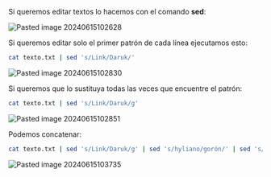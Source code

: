 Si queremos editar textos lo hacemos con el comando **sed**:

![Pasted image 20240615102628](https://github.com/user-attachments/assets/4408578e-a0b4-4182-ae82-204e626e3068)

Si queremos editar solo el primer patrón de cada línea ejecutamos esto:

```Bash
cat texto.txt | sed 's/Link/Daruk/'
```

![Pasted image 20240615102830](https://github.com/user-attachments/assets/e66e78d9-2ad0-46fc-a2b5-62e8a22fe5cf)

Si queremos que lo sustituya todas las veces que encuentre el patrón:

```Bash
cat texto.txt | sed 's/Link/Daruk/g'
```

![Pasted image 20240615102851](https://github.com/user-attachments/assets/07c9e987-d03d-46be-9de1-1c43c4651b38)

Podemos concatenar:

```Bash
cat texto.txt | sed 's/Link/Daruk/g' | sed 's/hyliano/gorón/' | sed 's/Hyrule/Gorón/' | sed 's/venció/derrotó/'
```

![Pasted image 20240615103735](https://github.com/user-attachments/assets/c776fdf0-5c0a-40dd-986b-5b0f3be8fa77)
